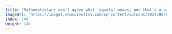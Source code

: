 ```yaml
---
title: "Mathematicians can't agree what 'equals' means, and that's a problem"
imageUrl: "https://images.newscientist.com/wp-content/uploads/2024/06/03143017/SEI_206831966.jpg?width=788"
index: 149
weight: 149
---
```

